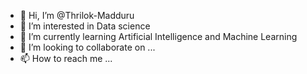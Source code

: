 - 👋 Hi, I’m @Thrilok-Madduru
- 👀 I’m interested in Data science
- 🌱 I’m currently learning Artificial Intelligence and Machine Learning
- 💞️ I’m looking to collaborate on ...
- 📫 How to reach me ... 

<!---
Thrilok-Madduru/Thrilok-Madduru is a ✨ special ✨ repository because its `README.md` (this file) appears on your GitHub profile.
You can click the Preview link to take a look at your changes.
--->
